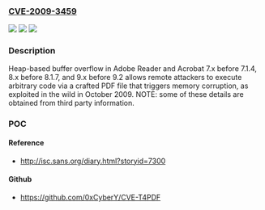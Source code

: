 ### [CVE-2009-3459](https://cve.mitre.org/cgi-bin/cvename.cgi?name=CVE-2009-3459)
![](https://img.shields.io/static/v1?label=Product&message=n%2Fa&color=blue)
![](https://img.shields.io/static/v1?label=Version&message=n%2Fa&color=blue)
![](https://img.shields.io/static/v1?label=Vulnerability&message=n%2Fa&color=brighgreen)

### Description

Heap-based buffer overflow in Adobe Reader and Acrobat 7.x before 7.1.4, 8.x before 8.1.7, and 9.x before 9.2 allows remote attackers to execute arbitrary code via a crafted PDF file that triggers memory corruption, as exploited in the wild in October 2009. NOTE: some of these details are obtained from third party information.

### POC

#### Reference
- http://isc.sans.org/diary.html?storyid=7300

#### Github
- https://github.com/0xCyberY/CVE-T4PDF

